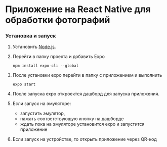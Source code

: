 # Приложение на React Native для обработки фотографий

### Установка и запуск

1. Установить [Node.js](https://nodejs.org/).

2. Перейти в папку проекта и добавить Expo

    ```npm install expo-cli --global```

3. После установки expo перейти в папку с приложением и выполнить 

    `expo start`

4. После запуска expo откроектся дашборд для запуска приложения.

5. Если запуск на эмуляторе:
    - запустить эмулятор, 
    - нажать соответствующую кнопку на дашборде 
    - ждать пока на эмуляторе установится expo и запустится приложение

6. Если запуск на устройстве, то открыть приложение через QR-код
